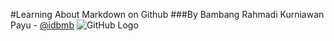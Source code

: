 #Learning About Markdown on Github
###By Bambang Rahmadi Kurniawan Payu - [@idbmb](https://github.com/idbmb)
![GitHub Logo](https://assets-cdn.github.com/images/modules/open_graph/github-octocat.png)
